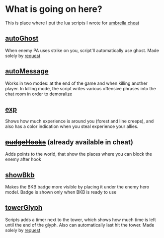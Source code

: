 # What is going on here?
This is place where I put the lua scripts I wrote for [umbrella cheat](https://uc.zone/)
## [autoGhost](https://github.com/gorgulenkozxc/umbrella/blob/master/autoGhost.lua)
When enemy PA uses strike on you, script'll automatically use ghost. Made solely by [request](https://uc.zone/threads/dodger-auto-use-ghost-scepter-with-phantom-assassin.6022)
## [autoMessage](https://github.com/gorgulenkozxc/umbrella/blob/master/autoMessage.lua)
Works in two modes: at the end of the game and when killing another player. In killing mode, the script writes various offensive phrases into the chat room in order to demoralize
## [exp](https://github.com/gorgulenkozxc/umbrella/blob/master/exp.lua)
Shows how much experience is around you (forest and line creeps), and also has a color indication when you steal experience your allies.
## ~~[pudgeHooks](https://github.com/gorgulenkozxc/umbrella/blob/master/pudgeHooks.lua)~~ (already available in cheat)
Adds points to the world, that show the places where you can block the enemy after hook
## [showBkb](https://github.com/gorgulenkozxc/umbrella/blob/master/showBkb.lua)
Makes the BKB badge more visible by placing it under the enemy hero model. Badge is shown only when BKB is ready to use
## [towerGlyph](https://github.com/gorgulenkozxc/umbrella/blob/master/towerGlyph.lua)
Scripts adds a timer next to the tower, which shows how much time is left until the end of the glyph. Also can automatically last hit the tower. Made solely by [request](https://uc.zone/threads/request-fortified-remaining-duration-and-auto-last-hit-tower.6150)
